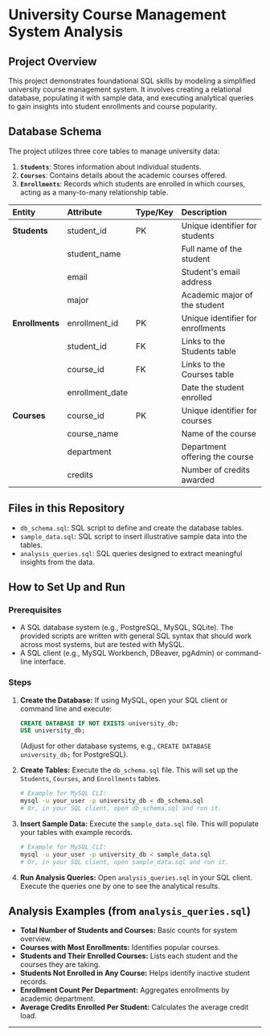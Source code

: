 # University Course Management System Analysis

## Project Overview
This project demonstrates foundational SQL skills by modeling a simplified university course management system. 
It involves creating a relational database, populating it with sample data, and executing analytical queries to gain insights into student enrollments and course popularity.

## Database Schema
The project utilizes three core tables to manage university data:
1.  **`Students`**: Stores information about individual students.
2.  **`Courses`**: Contains details about the academic courses offered.
3.  **`Enrollments`**: Records which students are enrolled in which courses, acting as a many-to-many relationship table.

| Entity        | Attribute          | Type/Key      | Description                     |
| :------------ | :----------------- | :------------ | :------------------------------ |
| **Students** | student_id         | PK            | Unique identifier for students  |
|               | student_name       |               | Full name of the student        |
|               | email              |               | Student's email address         |
|               | major              |               | Academic major of the student   |
| **Enrollments** | enrollment_id      | PK            | Unique identifier for enrollments |
|               | student_id         | FK            | Links to the Students table     |
|               | course_id          | FK            | Links to the Courses table      |
|               | enrollment_date    |               | Date the student enrolled       |
| **Courses** | course_id          | PK            | Unique identifier for courses   |
|               | course_name        |               | Name of the course              |
|               | department         |               | Department offering the course  |
|               | credits            |               | Number of credits awarded       |

## Files in this Repository

* `db_schema.sql`: SQL script to define and create the database tables.
* `sample_data.sql`: SQL script to insert illustrative sample data into the tables.
* `analysis_queries.sql`: SQL queries designed to extract meaningful insights from the data.

## How to Set Up and Run

### Prerequisites
* A SQL database system (e.g., PostgreSQL, MySQL, SQLite). The provided scripts are written with general SQL syntax that should work across most systems, but are tested with MySQL.
* A SQL client (e.g., MySQL Workbench, DBeaver, pgAdmin) or command-line interface.

### Steps
1.  **Create the Database:**
    If using MySQL, open your SQL client or command line and execute:
    ```sql
    CREATE DATABASE IF NOT EXISTS university_db;
    USE university_db;
    ```
    (Adjust for other database systems, e.g., `CREATE DATABASE university_db;` for PostgreSQL).

2.  **Create Tables:**
    Execute the `db_schema.sql` file. This will set up the `Students`, `Courses`, and `Enrollments` tables.
    ```bash
    # Example for MySQL CLI:
    mysql -u your_user -p university_db < db_schema.sql
    # Or, in your SQL client, open db_schema.sql and run it.
    ```

3.  **Insert Sample Data:**
    Execute the `sample_data.sql` file. This will populate your tables with example records.
    ```bash
    # Example for MySQL CLI:
    mysql -u your_user -p university_db < sample_data.sql
    # Or, in your SQL client, open sample_data.sql and run it.
    ```

4.  **Run Analysis Queries:**
    Open `analysis_queries.sql` in your SQL client. Execute the queries one by one to see the analytical results.

## Analysis Examples (from `analysis_queries.sql`)

* **Total Number of Students and Courses:** Basic counts for system overview.
* **Courses with Most Enrollments:** Identifies popular courses.
* **Students and Their Enrolled Courses:** Lists each student and the courses they are taking.
* **Students Not Enrolled in Any Course:** Helps identify inactive student records.
* **Enrollment Count Per Department:** Aggregates enrollments by academic department.
* **Average Credits Enrolled Per Student:** Calculates the average credit load.
---
